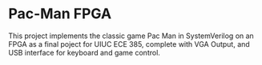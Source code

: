 # Pac-Man FPGA

This project implements the classic game Pac Man in SystemVerilog on an FPGA as a final poject for UIUC ECE 385, complete with VGA Output, and USB interface for keyboard and game control.
